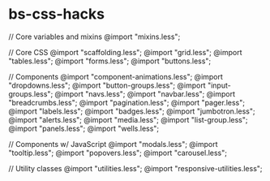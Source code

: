 bs-css-hacks
============

// Core variables and mixins
@import "mixins.less";

// Core CSS
@import "scaffolding.less";
@import "grid.less";
@import "tables.less";
@import "forms.less";
@import "buttons.less";

// Components
@import "component-animations.less";
@import "dropdowns.less";
@import "button-groups.less";
@import "input-groups.less";
@import "navs.less";
@import "navbar.less";
@import "breadcrumbs.less";
@import "pagination.less";
@import "pager.less";
@import "labels.less";
@import "badges.less";
@import "jumbotron.less";
@import "alerts.less";
@import "media.less";
@import "list-group.less";
@import "panels.less";
@import "wells.less";

// Components w/ JavaScript
@import "modals.less";
@import "tooltip.less";
@import "popovers.less";
@import "carousel.less";

// Utility classes
@import "utilities.less";
@import "responsive-utilities.less";
